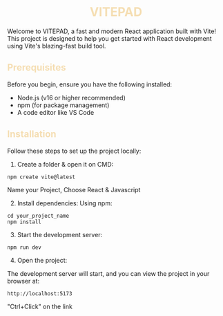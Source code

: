 <h1 style="text-align: center; color: wheat">VITEPAD</h1>
Welcome to VITEPAD, a fast and modern React application built with Vite! This project is designed to help you get started with React development using Vite's blazing-fast build tool.
<h2 style="color: wheat">Prerequisites</h2>
Before you begin, ensure you have the following installed:

<ul>
    <li>Node.js (v16 or higher recommended)</li>
    <li>npm (for package management)</li>
    <li>A code editor like VS Code</li>
</ul>

<h2 style="color: wheat">Installation</h2>
Follow these steps to set up the project locally:

1. Create a folder & open it on CMD:

```
npm create vite@latest
```

Name your Project, Choose React & Javascript

2. Install dependencies:
   Using npm:

```
cd your_project_name
npm install
```

3. Start the development server:

```
npm run dev
```

4. Open the project:

The development server will start, and you can view the project in your browser at:

```
http://localhost:5173
```

"Ctrl+Click" on the link
